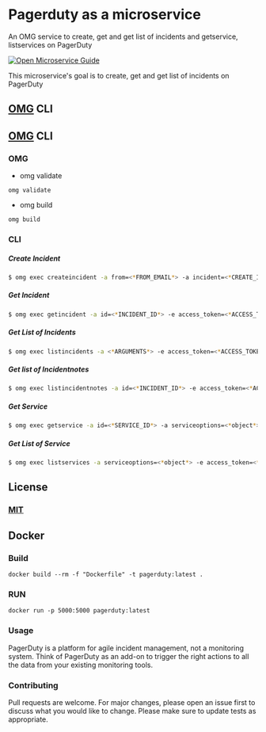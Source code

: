 # Pagerduty as a microservice
An OMG service to create, get and get list of incidents and getservice, listservices on PagerDuty

[![Open Microservice Guide](https://img.shields.io/badge/OMG-enabled-brightgreen.svg?style=for-the-badge)](https://microservice.guide)

This microservice's goal is to create, get and get list of incidents on PagerDuty

## [OMG](hhttps://microservice.guide) CLI

## [OMG](hhttps://microservice.guide) CLI

### OMG

* omg validate
```
omg validate
```
* omg build
```
omg build
```

### CLI

##### Create Incident
```sh
$ omg exec createincident -a from=<*FROM_EMAIL*> -a incident=<*CREATE_INCIDENT_OBJECT*> -e access_token=<*ACCESS_TOKEN*>
```
##### Get Incident
```sh
$ omg exec getincident -a id=<*INCIDENT_ID*> -e access_token=<*ACCESS_TOKEN*>
```
##### Get List of Incidents
```sh
$ omg exec listincidents -a <*ARGUMENTS*> -e access_token=<*ACCESS_TOKEN*>
```
##### Get list of Incidentnotes
```sh
$ omg exec listincidentnotes -a id=<*INCIDENT_ID*> -e access_token=<*ACCESS_TOKEN*>
```
##### Get Service
```sh
$ omg exec getservice -a id=<*SERVICE_ID*> -a serviceoptions=<*object*> -e access_token=<*ACCESS_TOKEN*>
```
##### Get List of Service
```sh
$ omg exec listservices -a serviceoptions=<*object*> -e access_token=<*ACCESS_TOKEN*>
```

## License
### [MIT](https://choosealicense.com/licenses/mit/)

## Docker
### Build
```
docker build --rm -f "Dockerfile" -t pagerduty:latest .
```
### RUN
```
docker run -p 5000:5000 pagerduty:latest
```

### Usage
PagerDuty is a platform for agile incident management, not a monitoring system. Think of PagerDuty as an add-on to trigger the right actions to all the data from your existing monitoring tools.

### Contributing
Pull requests are welcome. For major changes, please open an issue first to discuss what you would like to change.
Please make sure to update tests as appropriate.
